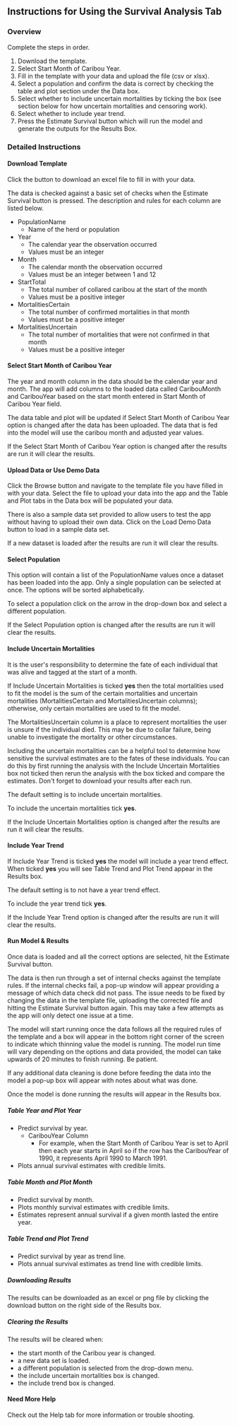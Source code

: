 <!---
# Copyright 2023 Environment and Climate Change Canada
#
# Licensed under the Apache License, Version 2.0 (the "License");
# you may not use this file except in compliance with the License.
# You may obtain a copy of the License at
#
# http://www.apache.org/licenses/LICENSE-2.0
#
# Unless required by applicable law or agreed to in writing, software
# distributed under the License is distributed on an "AS IS" BASIS,
# WITHOUT WARRANTIES OR CONDITIONS OF ANY KIND, either express or implied.
# See the License for the specific language governing permissions and
# limitations under the License.
-->

## Instructions for Using the Survival Analysis Tab

### Overview

Complete the steps in order. 

1. Download the template.
2. Select Start Month of Caribou Year.
3. Fill in the template with your data and upload the file (csv or xlsx).
4. Select a population and confirm the data is correct by checking the
table and plot section under the Data box.
5. Select whether to include uncertain mortalities by ticking the box (see section below for how uncertain mortalities and censoring work).
6. Select whether to include year trend.
7. Press the Estimate Survival button which will run the model and generate the outputs for the Results Box.

### Detailed Instructions

#### Download Template

Click the button to download an excel file to fill in with your data.

The data is checked against a basic set of checks when the Estimate Survival button is pressed. 
The description and rules for each column are listed below.

- PopulationName
  - Name of the herd or population
- Year
  - The calendar year the observation occurred 
  - Values must be an integer
- Month
  - The calendar month the observation occurred
  - Values must be an integer between 1 and 12
- StartTotal
  - The total number of collared caribou at the start of the month
  - Values must be a positive integer
- MortalitiesCertain
  - The total number of confirmed mortalities in that month
  - Values must be a positive integer
- MortalitiesUncertain
  - The total number of mortalities that were not confirmed in that month
  - Values must be a positive integer

#### Select Start Month of Caribou Year

The year and month column in the data should be the calendar year and month.
The app will add columns to the loaded data called CaribouMonth and CaribouYear based on the start month entered in Start Month of Caribou Year field.

The data table and plot will be updated if Select Start Month of Caribou Year option is changed after the data has been uploaded. 
The data that is fed into the model will use the caribou month and adjusted year values. 

If the Select Start Month of Caribou Year option is changed after the results are run it will clear the results.

#### Upload Data or Use Demo Data

Click the Browse button and navigate to the template file you have filled in with your data. 
Select the file to upload your data into the app and the Table and Plot tabs in the Data box will be populated your data. 

There is also a sample data set provided to allow users to test the app without having to upload their own data.
Click on the Load Demo Data button to load in a sample data set. 

If a new dataset is loaded after the results are run it will clear the results.

#### Select Population

This option will contain a list of the PopulationName values once a dataset has been loaded into the app.
Only a single population can be selected at once.
The options will be sorted alphabetically.

To select a population click on the arrow in the drop-down box and select a different population. 

If the Select Population option is changed after the results are run it will clear the results.

#### Include Uncertain Mortalities

It is the user's responsibility to determine the fate of each individual that was alive and tagged at the start of a month.

If Include Uncertain Mortalities is ticked **yes** then the total mortalities used to fit the model is the sum of the certain mortalities and uncertain mortalities (MortalitiesCertain and MortalitiesUncertain columns); otherwise, only certain mortalities are used to fit the model.

The MortalitiesUncertain column is a place to represent mortalities the user is unsure if the individual died.
This may be due to collar failure, being unable to investigate the mortality or other circumstances.

Including the uncertain mortalities can be a helpful tool to determine how sensitive the survival estimates are to the fates of these individuals.
You can do this by first running the analysis with the Include Uncertain Mortalities box not ticked then rerun the analysis with the box ticked and compare the estimates. 
Don't forget to download your results after each run. 

The default setting is to include uncertain mortalities. 

To include the uncertain mortalities tick **yes**.

If the Include Uncertain Mortalities option is changed after the results are run it will clear the results.

#### Include Year Trend

If Include Year Trend is ticked **yes** the model will include a year trend effect.
When ticked **yes** you will see Table Trend and Plot Trend appear in the Results box.

The default setting is to not have a year trend effect. 

To include the year trend tick **yes**.

If the Include Year Trend option is changed after the results are run it will clear the results.

#### Run Model & Results

Once data is loaded and all the correct options are selected, hit the Estimate Survival button.

The data is then run through a set of internal checks against the template rules.
If the internal checks fail, a pop-up window will appear providing a message of which data check did not pass.
The issue needs to be fixed by changing the data in the template file, uploading the corrected file and hitting the Estimate Survival button again.
This may take a few attempts as the app will only detect one issue at a time. 

The model will start running once the data follows all the required rules of the template and a box will appear in the bottom right corner of the screen to indicate which thinning value the model is running. 
The model run time will vary depending on the options and data provided, the model can  take upwards of 20 minutes to finish running. 
Be patient. 

If any additional data cleaning is done before feeding the data into the model a pop-up box will appear with notes about what was done. 

Once the model is done running the results will appear in the Results box. 

##### Table Year and Plot Year

- Predict survival by year.
  - CaribouYear Column
    - For example, when the Start Month of Caribou Year is set to April then each year starts in April so if the row has the CaribouYear of 1990, it represents April 1990 to March 1991.
- Plots annual survival estimates with credible limits.

##### Table Month and Plot Month

- Predict survival by month.
- Plots monthly survival estimates with credible limits.
- Estimates represent annual survival if a given month lasted the entire year.

##### Table Trend and Plot Trend

- Predict survival by year as trend line.
- Plots annual survival estimates as trend line with credible limits.

##### Downloading Results

The results can be downloaded as an excel or png file by clicking the download button on the right side of the Results box.

##### Clearing the Results

The results will be cleared when:

- the start month of the Caribou year is changed.
- a new data set is loaded.
- a different population is selected from the drop-down menu.
- the include uncertain mortalities box is changed.
- the include trend box is changed. 

#### Need More Help

Check out the Help tab for more information or trouble shooting. 
